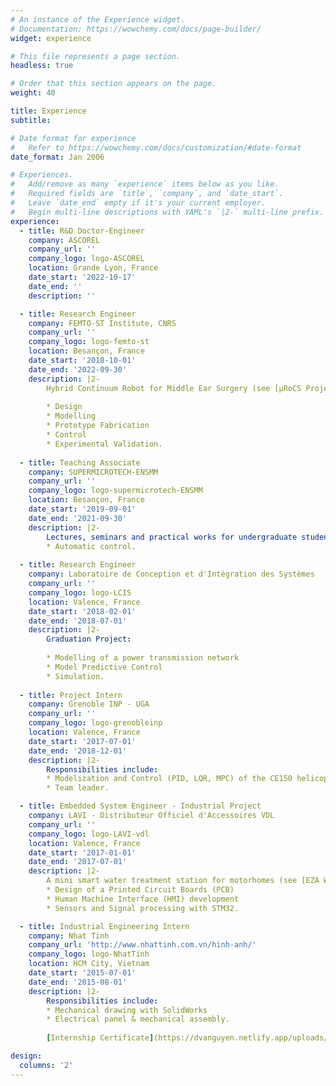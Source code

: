 ```yaml
---
# An instance of the Experience widget.
# Documentation: https://wowchemy.com/docs/page-builder/
widget: experience

# This file represents a page section.
headless: true

# Order that this section appears on the page.
weight: 40

title: Experience
subtitle:

# Date format for experience
#   Refer to https://wowchemy.com/docs/customization/#date-format
date_format: Jan 2006

# Experiences.
#   Add/remove as many `experience` items below as you like.
#   Required fields are `title`, `company`, and `date_start`.
#   Leave `date_end` empty if it's your current employer.
#   Begin multi-line descriptions with YAML's `|2-` multi-line prefix.
experience:
  - title: R&D Doctor-Engineer
    company: ASCOREL
    company_url: ''
    company_logo: logo-ASCOREL
    location: Grande Lyon, France
    date_start: '2022-10-17'
    date_end: ''
    description: ''

  - title: Research Engineer
    company: FEMTO-ST Institute, CNRS
    company_url: ''
    company_logo: logo-femto-st
    location: Besançon, France
    date_start: '2018-10-01'
    date_end: '2022-09-30'
    description: |2-
        Hybrid Continuum Robot for Middle Ear Surgery (see [µRoCS Project](https://dvanguyen.netlify.app/#projects)):
        
        * Design
        * Modelling
        * Prototype Fabrication
        * Control
        * Experimental Validation.
        
  - title: Teaching Associate
    company: SUPERMICROTECH-ENSMM
    company_url: ''
    company_logo: logo-supermicrotech-ENSMM
    location: Besançon, France
    date_start: '2019-09-01'
    date_end: '2021-09-30'
    description: |2-
        Lectures, seminars and practical works for undergraduate students:
        * Automatic control.
    
  - title: Research Engineer
    company: Laboratoire de Conception et d'Intégration des Systèmes
    company_url: ''
    company_logo: logo-LCIS
    location: Valence, France
    date_start: '2018-02-01'
    date_end: '2018-07-01'
    description: |2-
        Graduation Project:
        
        * Modelling of a power transmission network
        * Model Predictive Control
        * Simulation.
        
  - title: Project Intern
    company: Grenoble INP - UGA
    company_url: ''
    company_logo: logo-grenobleinp
    location: Valence, France
    date_start: '2017-07-01'
    date_end: '2018-12-01'
    description: |2-
        Responsibilities include:
        * Modelization and Control (PID, LQR, MPC) of the CE150 helicopter system
        * Team leader.

  - title: Embedded System Engineer - Industrial Project
    company: LAVI - Distributeur Officiel d'Accessoires VDL
    company_url: ''
    company_logo: logo-LAVI-vdl
    location: Valence, France
    date_start: '2017-01-01'
    date_end: '2017-07-01'
    description: |2-
        A mini smart water treatment station for motorhomes (see [EZA Water](https://dvanguyen.netlify.app/#projects)):
        * Design of a Printed Circuit Boards (PCB)
        * Human Machine Interface (HMI) development
        * Sensors and Signal processing with STM32.

  - title: Industrial Engineering Intern
    company: Nhat Tinh
    company_url: 'http://www.nhattinh.com.vn/hinh-anh/'
    company_logo: logo-NhatTinh
    location: HCM City, Vietnam
    date_start: '2015-07-01'
    date_end: '2015-08-01'
    description: |2-
        Responsibilities include:
        * Mechanical drawing with SolidWorks
        * Electrical panel & mechanical assembly.
        
        [Internship Certificate](https://dvanguyen.netlify.app/uploads/NhatTinh.pdf)

design:
  columns: '2'
---
```

